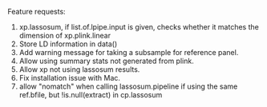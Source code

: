 Feature requests: 

1. xp.lassosum, if list.of.lpipe.input is given, checks whether it matches 
the dimension of xp.plink.linear
2. Store LD information in data()
3. Add warning message for taking a subsample for reference panel. 
4. Allow using summary stats not generated from plink. 
5. Allow xp not using lassosum results.
6. Fix installation issue with Mac. 
7. allow "nomatch" when calling lassosum.pipeline if using the same ref.bfile, but !is.null(extract) in cp.lassosum